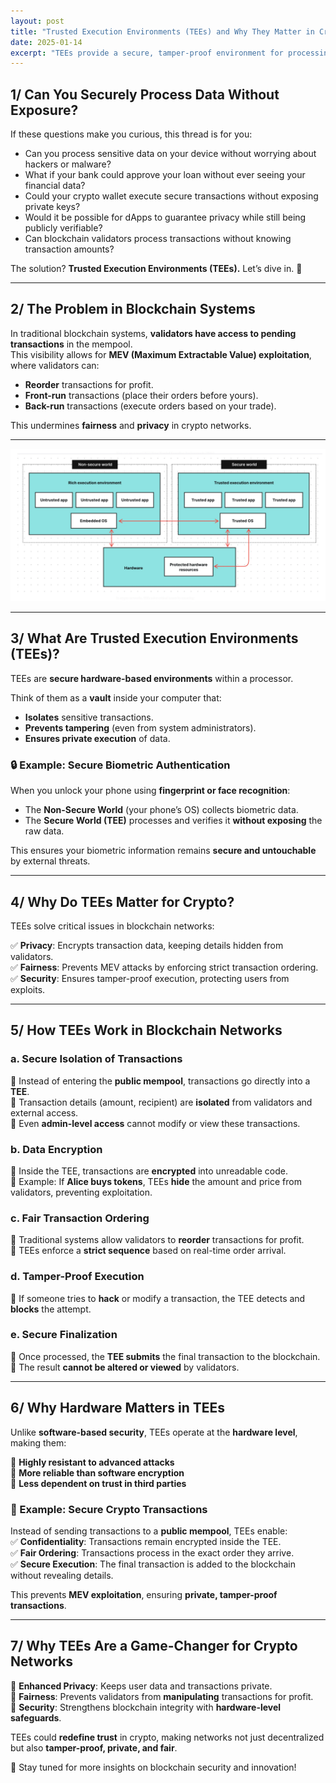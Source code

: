 ```yaml
---
layout: post
title: "Trusted Execution Environments (TEEs) and Why They Matter in Crypto Networks"
date: 2025-01-14
excerpt: "TEEs provide a secure, tamper-proof environment for processing sensitive data, ensuring privacy, security, and fairness in crypto networks. Here’s how they work."
---
```


## 1/ **Can You Securely Process Data Without Exposure?**  

If these questions make you curious, this thread is for you:  

- Can you process sensitive data on your device without worrying about hackers or malware?  
- What if your bank could approve your loan without ever seeing your financial data?  
- Could your crypto wallet execute secure transactions without exposing private keys?  
- Would it be possible for dApps to guarantee privacy while still being publicly verifiable?  
- Can blockchain validators process transactions without knowing transaction amounts?  

The solution? **Trusted Execution Environments (TEEs).** Let’s dive in. 🧵  

---

## 2/ **The Problem in Blockchain Systems**  

In traditional blockchain systems, **validators have access to pending transactions** in the mempool.  
This visibility allows for **MEV (Maximum Extractable Value) exploitation**, where validators can:  

- **Reorder** transactions for profit.  
- **Front-run** transactions (place their orders before yours).  
- **Back-run** transactions (execute orders based on your trade).  

This undermines **fairness** and **privacy** in crypto networks.  

---
![Trusted Execution Environments (TEE) Diagram](/assets/images/TEE_Diagram/tee-diagram.jpg)


---
## 3/ **What Are Trusted Execution Environments (TEEs)?**  

TEEs are **secure hardware-based environments** within a processor.  

Think of them as a **vault** inside your computer that:  
- **Isolates** sensitive transactions.  
- **Prevents tampering** (even from system administrators).  
- **Ensures private execution** of data.  

### 🔒 Example: Secure Biometric Authentication  

When you unlock your phone using **fingerprint or face recognition**:  
- The **Non-Secure World** (your phone’s OS) collects biometric data.  
- The **Secure World (TEE)** processes and verifies it **without exposing** the raw data.  

This ensures your biometric information remains **secure and untouchable** by external threats.  

---

## 4/ **Why Do TEEs Matter for Crypto?**  

TEEs solve critical issues in blockchain networks:  

✅ **Privacy**: Encrypts transaction data, keeping details hidden from validators.  
✅ **Fairness**: Prevents MEV attacks by enforcing strict transaction ordering.  
✅ **Security**: Ensures tamper-proof execution, protecting users from exploits.  

---

## 5/ **How TEEs Work in Blockchain Networks**  

### a. **Secure Isolation of Transactions**  
🔹 Instead of entering the **public mempool**, transactions go directly into a **TEE**.  
🔹 Transaction details (amount, recipient) are **isolated** from validators and external access.  
🔹 Even **admin-level access** cannot modify or view these transactions.  

### b. **Data Encryption**  
🔹 Inside the TEE, transactions are **encrypted** into unreadable code.  
🔹 Example: If **Alice buys tokens**, TEEs **hide** the amount and price from validators, preventing exploitation.  

### c. **Fair Transaction Ordering**  
🔹 Traditional systems allow validators to **reorder** transactions for profit.  
🔹 TEEs enforce a **strict sequence** based on real-time order arrival.  

### d. **Tamper-Proof Execution**  
🔹 If someone tries to **hack** or modify a transaction, the TEE detects and **blocks** the attempt.  

### e. **Secure Finalization**  
🔹 Once processed, the **TEE submits** the final transaction to the blockchain.  
🔹 The result **cannot be altered or viewed** by validators.  

---

## 6/ **Why Hardware Matters in TEEs**  

Unlike **software-based security**, TEEs operate at the **hardware level**, making them:  

🔹 **Highly resistant to advanced attacks**  
🔹 **More reliable than software encryption**  
🔹 **Less dependent on trust in third parties**  

### 🔎 Example: Secure Crypto Transactions  

Instead of sending transactions to a **public mempool**, TEEs enable:  
✅ **Confidentiality**: Transactions remain encrypted inside the TEE.  
✅ **Fair Ordering**: Transactions process in the exact order they arrive.  
✅ **Secure Execution**: The final transaction is added to the blockchain without revealing details.  

This prevents **MEV exploitation**, ensuring **private, tamper-proof transactions**.  

---

## 7/ **Why TEEs Are a Game-Changer for Crypto Networks**  

🔹 **Enhanced Privacy**: Keeps user data and transactions private.  
🔹 **Fairness**: Prevents validators from **manipulating** transactions for profit.  
🔹 **Security**: Strengthens blockchain integrity with **hardware-level safeguards**.  

TEEs could **redefine trust** in crypto, making networks not just decentralized but also **tamper-proof, private, and fair**.  

🚀 Stay tuned for more insights on blockchain security and innovation!  
